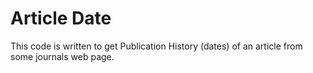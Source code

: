 # Article Date
This code is written to get Publication History (dates) of an article from some journals web page.

